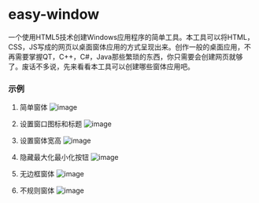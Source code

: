 # easy-window
一个使用HTML5技术创建Windows应用程序的简单工具。本工具可以将HTML，CSS，JS写成的网页以桌面窗体应用的方式呈现出来。创作一般的桌面应用，不再需要掌握QT，C++，C#，Java那些繁琐的东西，你只需要会创建网页就够了。废话不多说，先来看看本工具可以创建哪些窗体应用吧。
### 示例
1. 简单窗体
![image](https://github.com/lixk/easy-window/raw/master/screenshots/1.png)

2. 设置窗口图标和标题
![image](https://github.com/lixk/easy-window/raw/master/screenshots/2.png)

3. 设置窗体宽高
![image](https://github.com/lixk/easy-window/raw/master/screenshots/3.png)

4. 隐藏最大化最小化按钮
![image](https://github.com/lixk/easy-window/raw/master/screenshots/4.png)

5. 无边框窗体
![image](https://github.com/lixk/easy-window/raw/master/screenshots/5.png)

6. 不规则窗体
![image](https://github.com/lixk/easy-window/raw/master/screenshots/6.png)